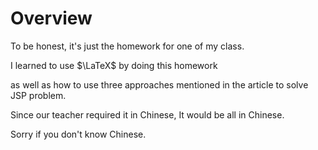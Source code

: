 # Overview

To be honest, it's just the homework for one of my class.

I learned to use $\LaTeX$ by doing this homework

as well as how to use three approaches mentioned in the article to solve JSP problem.

Since our teacher required it in Chinese, It would be all in Chinese.

Sorry if you don't know Chinese.